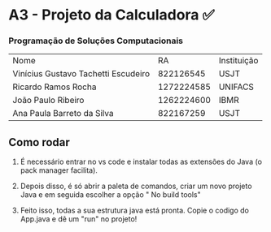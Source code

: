 # A3 - Projeto da Calculadora ✅ #

### Programação de Soluções Computacionais ###

<table>
<tr>
<td>Nome</td>
<td>RA</td>
<td>Instituição</td>
</tr>
<tr>
<td>Vinícius Gustavo Tachetti Escudeiro</td>
<td>822126545</td>
<td>USJT</td>
</tr>
<tr>
<td>Ricardo Ramos Rocha</td>
<td>1272224585</td>
<td>UNIFACS</td>
</tr>
<tr>
<td>João Paulo Ribeiro</td>
<td>1262224600</td>
<td>IBMR</td>
</tr>
<tr>
<td>Ana Paula Barreto da Silva</td>
<td>822167259</td>
<td>USJT</td>
</tr>
</table>

  
  ## Como rodar

1) É necessário entrar no vs code e instalar todas as extensões do Java (o pack manager facilita).

2) Depois disso, é só abrir a paleta de comandos, criar um novo projeto Java e em seguida escolher a opção " No build tools"

3) Feito isso, todas a sua estrutura java está pronta. Copie o codigo do App.java e dê um "run" no projeto!
